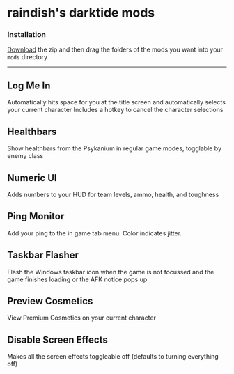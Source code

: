 # raindish's darktide mods

### Installation

[Download](https://github.com/danreeves/darktide-mods/archive/refs/heads/main.zip) the zip and then drag the folders of the mods you want into your `mods` directory

<hr>

## Log Me In

Automatically hits space for you at the title screen and automatically selects your current character
Includes a hotkey to cancel the character selections

## Healthbars

Show healthbars from the Psykanium in regular game modes, togglable by enemy class

## Numeric UI

Adds numbers to your HUD for team levels, ammo, health, and toughness

## Ping Monitor

Add your ping to the in game tab menu. Color indicates jitter.

## Taskbar Flasher

Flash the Windows taskbar icon when the game is not focussed and the game finishes loading or the AFK notice pops up

## Preview Cosmetics

View Premium Cosmetics on your current character

## Disable Screen Effects

Makes all the screen effects toggleable off (defaults to turning everything off)

